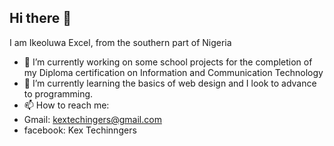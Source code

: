 ## Hi there 👋


I am Ikeoluwa Excel, from the southern part of Nigeria

- 🔭 I’m currently working on some school projects for the completion of my Diploma certification on Information and Communication Technology
- 🌱 I’m currently learning the basics of web design and I look to advance to programming.
- 📫 How to reach me:
- Gmail: kextechingers@gmail.com
- facebook: Kex Techinngers
